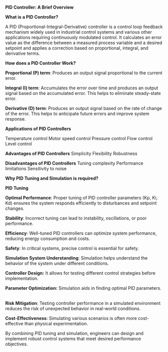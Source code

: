 **PID Controller: A Brief Overview**

**What is a PID Controller?**

A PID (Proportional-Integral-Derivative) controller is a control loop feedback mechanism widely used in industrial control systems and various other applications requiring continuously modulated control. It calculates an error value as the difference between a measured process variable and a desired setpoint and applies a correction based on proportional, integral, and derivative terms.   

**How does a PID Controller Work?**

**Proportional (P) term**: Produces an output signal proportional to the current error.

**Integral (I) term**: Accumulates the error over time and produces an output signal based on the accumulated error. This helps to eliminate steady-state error.

**Derivative (D) term**: Produces an output signal based on the rate of change of the error. This helps to anticipate future errors and improve system response.

**Applications of PID Controllers**

Temperature control
Motor speed control
Pressure control
Flow control
Level control

**Advantages of PID Controllers**
Simplicity
Flexibility
Robustness

**Disadvantages of PID Controllers**
Tuning complexity
Performance limitations
Sensitivity to noise

**Why PID Tuning and Simulation is required?**

**PID Tuning**

**Optimal Performance**: Proper tuning of PID controller parameters (Kp, Ki, Kd) ensures the system responds efficiently to disturbances and setpoint changes.

**Stability**: Incorrect tuning can lead to instability, oscillations, or poor performance.

**Efficiency**: Well-tuned PID controllers can optimize system performance, reducing energy consumption and costs.   

**Safety**: In critical systems, precise control is essential for safety.

**Simulation**
**System Understanding**: Simulation helps understand the behavior of the system under different conditions.

**Controller Design:** It allows for testing different control strategies before implementation.   

**Parameter Optimization:** Simulation aids in finding optimal PID parameters.   

**Risk Mitigation**: Testing controller performance in a simulated environment reduces the risk of unexpected behavior in real-world conditions.

**Cost-Effectiveness**: Simulating various scenarios is often more cost-effective than physical experimentation.

By combining PID tuning and simulation, engineers can design and implement robust control systems that meet desired performance objectives.


